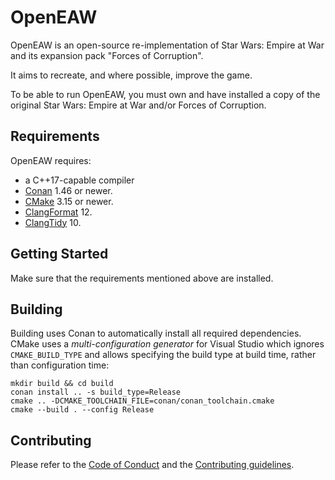 # OpenEAW

OpenEAW is an open-source re-implementation of Star Wars: Empire at War and its expansion pack "Forces of Corruption".

It aims to recreate, and where possible, improve the game.

To be able to run OpenEAW, you must own and have installed a copy of the original Star Wars: Empire at War and/or Forces of Corruption.

## Requirements

OpenEAW requires:

* a C++17-capable compiler
* [Conan](https://conan.io/) 1.46 or newer.
* [CMake](https://cmake.org/) 3.15 or newer.
* [ClangFormat](https://clang.llvm.org/docs/ClangFormat.html) 12.
* [ClangTidy](https://clang.llvm.org/extra/clang-tidy/) 10.

## Getting Started

Make sure that the requirements mentioned above are installed.

## Building

Building uses Conan to automatically install all required dependencies.
CMake uses a _multi-configuration generator_ for Visual Studio which ignores `CMAKE_BUILD_TYPE` and allows specifying the build type at build time, rather than configuration time:
```
mkdir build && cd build
conan install .. -s build_type=Release
cmake .. -DCMAKE_TOOLCHAIN_FILE=conan/conan_toolchain.cmake
cmake --build . --config Release
```

## Contributing
Please refer to the [Code of Conduct](CODE_OF_CONDUCT.md) and the [Contributing guidelines](CONTRIBUTING.md).
